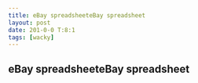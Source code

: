 ```yaml
---
title: eBay spreadsheeteBay spreadsheet
layout: post
date: 201-0-0 T:8:1
tags: [wacky]
---
```

## eBay spreadsheeteBay spreadsheet

